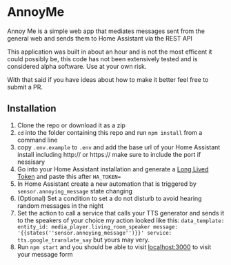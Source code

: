 # AnnoyMe

Annoy Me is a simple web app that mediates messages sent from the general web and sends them to Home Assistant via the REST API

This application was built in about an hour and is not the most efficent it could possibly be, this code has not been extensively tested and is considered alpha software. Use at your own risk.

With that said if you have ideas about how to make it better feel free to submit a PR.

## Installation

1. Clone the repo or download it as a zip
2. `cd` into the folder containing this repo and run `npm install` from a command line
3. copy `.env.example` to `.env` and add the base url of your Home Assistant install including http:// or https:// make sure to include the port if nessisary
4. Go into your Home Assistant installation and generate a [Long Lived Token](https://developers.home-assistant.io/docs/auth_api/#token) and paste this after `HA_TOKEN=`
5. In Home Assistant create a new automation that is triggered by `sensor.annoying_message` state changing
6. (Optional) Set a condition to set a do not disturb to avoid hearing random messages in the night
7. Set the action to call a service that calls your TTS generator and sends it to the speakers of your choice my action looked like this: `data_template:
  entity_id: media_player.living_room_speaker
  message: '{{states(''sensor.annoying_message'')}}'
service: tts.google_translate_say` but yours may very.
8. Run `npm start` and you should be able to visit [localhost:3000](http://localhost:3000) to visit your message form